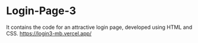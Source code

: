 # Login-Page-3
It contains the code for an attractive login page, developed using HTML and CSS.
https://login3-mb.vercel.app/
